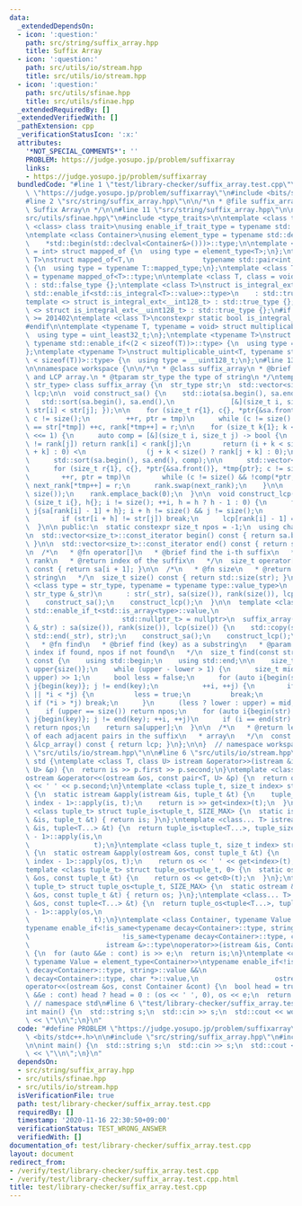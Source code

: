 ```yaml
---
data:
  _extendedDependsOn:
  - icon: ':question:'
    path: src/string/suffix_array.hpp
    title: Suffix Array
  - icon: ':question:'
    path: src/utils/io/stream.hpp
    title: src/utils/io/stream.hpp
  - icon: ':question:'
    path: src/utils/sfinae.hpp
    title: src/utils/sfinae.hpp
  _extendedRequiredBy: []
  _extendedVerifiedWith: []
  _pathExtension: cpp
  _verificationStatusIcon: ':x:'
  attributes:
    '*NOT_SPECIAL_COMMENTS*': ''
    PROBLEM: https://judge.yosupo.jp/problem/suffixarray
    links:
    - https://judge.yosupo.jp/problem/suffixarray
  bundledCode: "#line 1 \"test/library-checker/suffix_array.test.cpp\"\n#define PROBLEM\
    \ \"https://judge.yosupo.jp/problem/suffixarray\"\n#include <bits/stdc++.h>\n\n\
    #line 2 \"src/string/suffix_array.hpp\"\n\n/*\n * @file suffix_array.hpp\n * @brief\
    \ Suffix Array\n */\n\n#line 11 \"src/string/suffix_array.hpp\"\n\n#line 4 \"\
    src/utils/sfinae.hpp\"\n#include <type_traits>\n\ntemplate <class type, template\
    \ <class> class trait>\nusing enable_if_trait_type = typename std::enable_if<trait<type>::value>::type;\n\
    \ntemplate <class Container>\nusing element_type = typename std::decay<decltype(\n\
    \    *std::begin(std::declval<Container&>()))>::type;\n\ntemplate <class T, class\
    \ = int> struct mapped_of {\n  using type = element_type<T>;\n};\ntemplate <class\
    \ T>\nstruct mapped_of<T,\n                 typename std::pair<int, typename T::mapped_type>::first_type>\
    \ {\n  using type = typename T::mapped_type;\n};\ntemplate <class T> using mapped_type\
    \ = typename mapped_of<T>::type;\n\ntemplate <class T, class = void> struct is_integral_ext\
    \ : std::false_type {};\ntemplate <class T>\nstruct is_integral_ext<\n    T, typename\
    \ std::enable_if<std::is_integral<T>::value>::type>\n    : std::true_type {};\n\
    template <> struct is_integral_ext<__int128_t> : std::true_type {};\ntemplate\
    \ <> struct is_integral_ext<__uint128_t> : std::true_type {};\n#if __cplusplus\
    \ >= 201402\ntemplate <class T>\nconstexpr static bool is_integral_ext_v = is_integral_ext<T>::value;\n\
    #endif\n\ntemplate <typename T, typename = void> struct multiplicable_uint {\n\
    \  using type = uint_least32_t;\n};\ntemplate <typename T>\nstruct multiplicable_uint<T,\
    \ typename std::enable_if<(2 < sizeof(T))>::type> {\n  using type = uint_least64_t;\n\
    };\ntemplate <typename T>\nstruct multiplicable_uint<T, typename std::enable_if<(4\
    \ < sizeof(T))>::type> {\n  using type = __uint128_t;\n};\n#line 13 \"src/string/suffix_array.hpp\"\
    \n\nnamespace workspace {\n\n/*\n * @class suffix_array\n * @brief construct SA\
    \ and LCP array.\n * @tparam str_type the type of string\n */\ntemplate <class\
    \ str_type> class suffix_array {\n  str_type str;\n  std::vector<size_t> sa, rank,\
    \ lcp;\n\n  void construct_sa() {\n    std::iota(sa.begin(), sa.end(), 0);\n \
    \   std::sort(sa.begin(), sa.end(),\n              [&](size_t i, size_t j) { return\
    \ str[i] < str[j]; });\n\n    for (size_t r{1}, c{}, *ptr{&sa.front()}, *tmp{ptr};\
    \ c != size();\n         ++r, ptr = tmp)\n      while (c != size() && str[*ptr]\
    \ == str[*tmp]) ++c, rank[*tmp++] = r;\n\n    for (size_t k{1}; k < size(); k\
    \ <<= 1) {\n      auto comp = [&](size_t i, size_t j) -> bool {\n        if (rank[i]\
    \ != rank[j]) return rank[i] < rank[j];\n        return (i + k < size() ? rank[i\
    \ + k] : 0) <\n               (j + k < size() ? rank[j + k] : 0);\n      };\n\
    \      std::sort(sa.begin(), sa.end(), comp);\n\n      std::vector<size_t> next_rank(size());\n\
    \      for (size_t r{1}, c{}, *ptr{&sa.front()}, *tmp{ptr}; c != size();\n   \
    \        ++r, ptr = tmp)\n        while (c != size() && !comp(*ptr, *tmp)) ++c,\
    \ next_rank[*tmp++] = r;\n      rank.swap(next_rank);\n    }\n\n    sa.emplace(sa.begin(),\
    \ size());\n    rank.emplace_back(0);\n  }\n\n  void construct_lcp() {\n    for\
    \ (size_t i{}, h{}; i != size(); ++i, h = h ? h - 1 : 0) {\n      for (size_t\
    \ j{sa[rank[i] - 1] + h}; i + h != size() && j != size();\n           ++j, ++h)\n\
    \        if (str[i + h] != str[j]) break;\n      lcp[rank[i] - 1] = h;\n    }\n\
    \  }\n\n public:\n  static constexpr size_t npos = -1;\n  using char_type = element_type<str_type>;\n\
    \n  std::vector<size_t>::const_iterator begin() const { return sa.begin() + 1;\
    \ }\n\n  std::vector<size_t>::const_iterator end() const { return sa.end(); }\n\
    \n  /*\n   * @fn operator[]\n   * @brief find the i-th suffix\n   * @param i the\
    \ rank\n   * @return index of the suffix\n   */\n  size_t operator[](size_t i)\
    \ const { return sa[i + 1]; }\n\n  /*\n   * @fn size\n   * @return length of the\
    \ string\n   */\n  size_t size() const { return std::size(str); }\n\n  template\
    \ <class type = str_type, typename = typename type::value_type>\n  suffix_array(const\
    \ str_type &_str)\n      : str(_str), sa(size()), rank(size()), lcp(size()) {\n\
    \    construct_sa();\n    construct_lcp();\n  }\n\n  template <class type = str_type,\
    \ std::enable_if_t<std::is_array<type>::value,\n                             \
    \                       std::nullptr_t> = nullptr>\n  suffix_array(const str_type\
    \ &_str) : sa(size()), rank(size()), lcp(size()) {\n    std::copy(std::begin(_str),\
    \ std::end(_str), str);\n    construct_sa();\n    construct_lcp();\n  }\n\n  /*\n\
    \   * @fn find\n   * @brief find (key) as a substring\n   * @param key\n   * @return\
    \ index if found, npos if not found\n   */\n  size_t find(const str_type &key)\
    \ const {\n    using std::begin;\n    using std::end;\n\n    size_t lower{npos},\
    \ upper{size()};\n    while (upper - lower > 1) {\n      size_t mid = (lower +\
    \ upper) >> 1;\n      bool less = false;\n      for (auto i{begin(str) + sa[mid]},\
    \ j{begin(key)}; j != end(key);\n           ++i, ++j) {\n        if (i == end(str)\
    \ || *i < *j) {\n          less = true;\n          break;\n        }\n       \
    \ if (*i > *j) break;\n      }\n      (less ? lower : upper) = mid;\n    }\n\n\
    \    if (upper == size()) return npos;\n    for (auto i{begin(str) + sa[upper]},\
    \ j{begin(key)}; j != end(key); ++i, ++j)\n      if (i == end(str) || *i != *j)\
    \ return npos;\n    return sa[upper];\n  }\n\n  /*\n   * @return lengths of LCP\
    \ of each adjacent pairs in the suffix\n   * array\n   */\n  const std::vector<size_t>\
    \ &lcp_array() const { return lcp; }\n};\n\n}  // namespace workspace\n#line 4\
    \ \"src/utils/io/stream.hpp\"\n\n#line 6 \"src/utils/io/stream.hpp\"\n\nnamespace\
    \ std {\ntemplate <class T, class U> istream &operator>>(istream &is, pair<T,\
    \ U> &p) {\n  return is >> p.first >> p.second;\n}\ntemplate <class T, class U>\n\
    ostream &operator<<(ostream &os, const pair<T, U> &p) {\n  return os << p.first\
    \ << ' ' << p.second;\n}\ntemplate <class tuple_t, size_t index> struct tuple_is\
    \ {\n  static istream &apply(istream &is, tuple_t &t) {\n    tuple_is<tuple_t,\
    \ index - 1>::apply(is, t);\n    return is >> get<index>(t);\n  }\n};\ntemplate\
    \ <class tuple_t> struct tuple_is<tuple_t, SIZE_MAX> {\n  static istream &apply(istream\
    \ &is, tuple_t &t) { return is; }\n};\ntemplate <class... T> istream &operator>>(istream\
    \ &is, tuple<T...> &t) {\n  return tuple_is<tuple<T...>, tuple_size<tuple<T...>>::value\
    \ - 1>::apply(is,\n                                                          \
    \                t);\n}\ntemplate <class tuple_t, size_t index> struct tuple_os\
    \ {\n  static ostream &apply(ostream &os, const tuple_t &t) {\n    tuple_os<tuple_t,\
    \ index - 1>::apply(os, t);\n    return os << ' ' << get<index>(t);\n  }\n};\n\
    template <class tuple_t> struct tuple_os<tuple_t, 0> {\n  static ostream &apply(ostream\
    \ &os, const tuple_t &t) {\n    return os << get<0>(t);\n  }\n};\ntemplate <class\
    \ tuple_t> struct tuple_os<tuple_t, SIZE_MAX> {\n  static ostream &apply(ostream\
    \ &os, const tuple_t &t) { return os; }\n};\ntemplate <class... T> ostream &operator<<(ostream\
    \ &os, const tuple<T...> &t) {\n  return tuple_os<tuple<T...>, tuple_size<tuple<T...>>::value\
    \ - 1>::apply(os,\n                                                          \
    \                t);\n}\ntemplate <class Container, typename Value = element_type<Container>>\n\
    typename enable_if<!is_same<typename decay<Container>::type, string>::value &&\n\
    \                       !is_same<typename decay<Container>::type, char *>::value,\n\
    \                   istream &>::type\noperator>>(istream &is, Container &cont)\
    \ {\n  for (auto &&e : cont) is >> e;\n  return is;\n}\ntemplate <class Container,\
    \ typename Value = element_type<Container>>\ntypename enable_if<!is_same<typename\
    \ decay<Container>::type, string>::value &&\n                       !is_same<typename\
    \ decay<Container>::type, char *>::value,\n                   ostream &>::type\n\
    operator<<(ostream &os, const Container &cont) {\n  bool head = true;\n  for (auto\
    \ &&e : cont) head ? head = 0 : (os << ' ', 0), os << e;\n  return os;\n}\n} \
    \ // namespace std\n#line 6 \"test/library-checker/suffix_array.test.cpp\"\n\n\
    int main() {\n  std::string s;\n  std::cin >> s;\n  std::cout << workspace::suffix_array<std::string>(s)\
    \ << \"\\n\";\n}\n"
  code: "#define PROBLEM \"https://judge.yosupo.jp/problem/suffixarray\"\n#include\
    \ <bits/stdc++.h>\n\n#include \"src/string/suffix_array.hpp\"\n#include \"src/utils/io/stream.hpp\"\
    \n\nint main() {\n  std::string s;\n  std::cin >> s;\n  std::cout << workspace::suffix_array<std::string>(s)\
    \ << \"\\n\";\n}\n"
  dependsOn:
  - src/string/suffix_array.hpp
  - src/utils/sfinae.hpp
  - src/utils/io/stream.hpp
  isVerificationFile: true
  path: test/library-checker/suffix_array.test.cpp
  requiredBy: []
  timestamp: '2020-11-16 22:30:50+09:00'
  verificationStatus: TEST_WRONG_ANSWER
  verifiedWith: []
documentation_of: test/library-checker/suffix_array.test.cpp
layout: document
redirect_from:
- /verify/test/library-checker/suffix_array.test.cpp
- /verify/test/library-checker/suffix_array.test.cpp.html
title: test/library-checker/suffix_array.test.cpp
---
```

